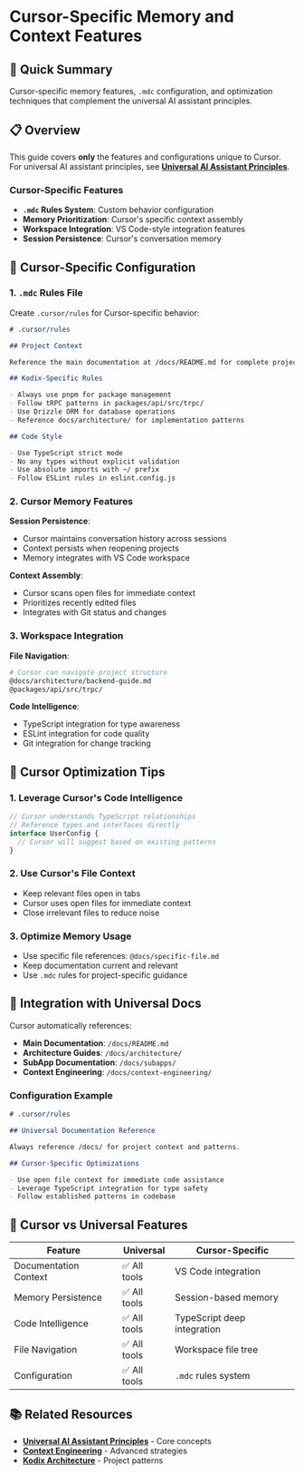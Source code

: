 # Cursor-Specific Memory and Context Features

<!-- AI-METADATA:
category: guide
stack: general
complexity: basic
dependencies: [../universal-principles.md]
assistant: cursor
-->

## 🎯 Quick Summary

Cursor-specific memory features, `.mdc` configuration, and optimization techniques that complement the universal AI assistant principles.

## 📋 Overview

This guide covers **only** the features and configurations unique to Cursor. For universal AI assistant principles, see **[Universal AI Assistant Principles](../universal-principles.md)**.

### Cursor-Specific Features

- **`.mdc` Rules System**: Custom behavior configuration
- **Memory Prioritization**: Cursor's specific context assembly
- **Workspace Integration**: VS Code-style integration features
- **Session Persistence**: Cursor's conversation memory

## 🔧 Cursor-Specific Configuration

### 1. `.mdc` Rules File

Create `.cursor/rules` for Cursor-specific behavior:

```markdown
# .cursor/rules

## Project Context

Reference the main documentation at /docs/README.md for complete project context.

## Kodix-Specific Rules

- Always use pnpm for package management
- Follow tRPC patterns in packages/api/src/trpc/
- Use Drizzle ORM for database operations
- Reference docs/architecture/ for implementation patterns

## Code Style

- Use TypeScript strict mode
- No any types without explicit validation
- Use absolute imports with ~/ prefix
- Follow ESLint rules in eslint.config.js
```

### 2. Cursor Memory Features

**Session Persistence**:

- Cursor maintains conversation history across sessions
- Context persists when reopening projects
- Memory integrates with VS Code workspace

**Context Assembly**:

- Cursor scans open files for immediate context
- Prioritizes recently edited files
- Integrates with Git status and changes

### 3. Workspace Integration

**File Navigation**:

```bash
# Cursor can navigate project structure
@docs/architecture/backend-guide.md
@packages/api/src/trpc/
```

**Code Intelligence**:

- TypeScript integration for type awareness
- ESLint integration for code quality
- Git integration for change tracking

## 🚀 Cursor Optimization Tips

### 1. Leverage Cursor's Code Intelligence

```typescript
// Cursor understands TypeScript relationships
// Reference types and interfaces directly
interface UserConfig {
  // Cursor will suggest based on existing patterns
}
```

### 2. Use Cursor's File Context

- Keep relevant files open in tabs
- Cursor uses open files for immediate context
- Close irrelevant files to reduce noise

### 3. Optimize Memory Usage

- Use specific file references: `@docs/specific-file.md`
- Keep documentation current and relevant
- Use `.mdc` rules for project-specific guidance

## 🔄 Integration with Universal Docs

Cursor automatically references:

- **Main Documentation**: `/docs/README.md`
- **Architecture Guides**: `/docs/architecture/`
- **SubApp Documentation**: `/docs/subapps/`
- **Context Engineering**: `/docs/context-engineering/`

### Configuration Example

```markdown
# .cursor/rules

## Universal Documentation Reference

Always reference /docs/ for project context and patterns.

## Cursor-Specific Optimizations

- Use open file context for immediate code assistance
- Leverage TypeScript integration for type safety
- Follow established patterns in codebase
```

## 🎯 Cursor vs Universal Features

| Feature               | Universal    | Cursor-Specific             |
| --------------------- | ------------ | --------------------------- |
| Documentation Context | ✅ All tools | VS Code integration         |
| Memory Persistence    | ✅ All tools | Session-based memory        |
| Code Intelligence     | ✅ All tools | TypeScript deep integration |
| File Navigation       | ✅ All tools | Workspace file tree         |
| Configuration         | ✅ All tools | `.mdc` rules system         |

## 📚 Related Resources

- **[Universal AI Assistant Principles](../universal-principles.md)** - Core concepts
- **[Context Engineering](../../context-engineering/)** - Advanced strategies
- **[Kodix Architecture](../../architecture/)** - Project patterns

<!-- AI-RELATED: [../universal-principles.md] -->
<!-- DEPENDS-ON: [../universal-principles.md] -->
<!-- REQUIRED-BY: [cursor-integration] -->
<!-- SEE-ALSO: [../../context-engineering/README.md] -->

```

```
